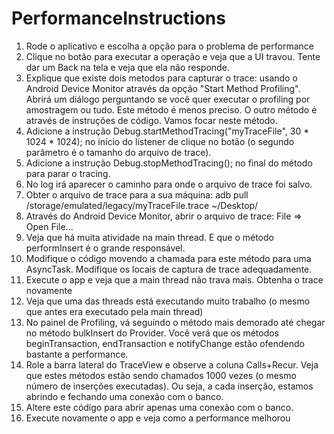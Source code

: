 # PerformanceInstructions

1. Rode o aplicativo e escolha a opção para o problema de performance
2. Clique no botão para executar a operação e veja que a UI travou. Tente dar um Back na tela e veja que ela não responde.
3. Explique que existe dois metodos para capturar o trace: usando o Android Device Monitor através da opção "Start Method Profiling". Abrirá um diálogo perguntando se você quer executar o profiling por amostragem ou tudo. Este método é menos preciso. O outro método é através de instruções de código. Vamos focar neste método.
4. Adicione a instrução Debug.startMethodTracing("myTraceFile", 30 * 1024 * 1024); no início do listener de clique no botão (o segundo parâmetro é o tamanho do arquivo de trace).
5. Adicione a instrução Debug.stopMethodTracing(); no final do método para parar o tracing.
6. No log irá aparecer o caminho para onde o arquivo de trace foi salvo.
7. Obter o arquivo de trace para a sua máquina: adb pull /storage/emulated/legacy/myTraceFile.trace ~/Desktop/
8. Através do Android Device Monitor, abrir o arquivo de trace: File => Open File...
9. Veja que há muita atividade na main thread. E que o método performInsert é o grande responsável.
10. Modifique o código movendo a chamada para este método para uma AsyncTask. Modifique os locais de captura de trace adequadamente.
11. Execute o app e veja que a main thread não trava mais. Obtenha o trace novamente
12. Veja que uma das threads está executando muito trabalho (o mesmo que antes era executado pela main thread)
13. No painel de Profiling, vá seguindo o método mais demorado até chegar no método bulkInsert do Provider. Você verá que os métodos beginTransaction, endTransaction e notifyChange estão ofendendo bastante a performance.
14. Role a barra lateral do TraceView e observe a coluna Calls+Recur. Veja que estes métodos estão sendo chamados 1000 vezes (o mesmo número de inserções executadas). Ou seja, a cada inserção, estamos abrindo e fechando uma conexão com o banco.
15. Altere este código para abrir apenas uma conexão com o banco.
16. Execute novamente o app e veja como a performance melhorou
